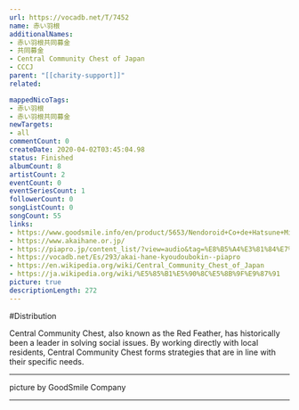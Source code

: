 ```yaml
---
url: https://vocadb.net/T/7452
name: 赤い羽根
additionalNames: 
- 赤い羽根共同募金
- 共同募金
- Central Community Chest of Japan
- CCCJ
parent: "[[charity-support]]"
related:

mappedNicoTags:
- 赤い羽根
- 赤い羽根共同募金
newTargets:
- all
commentCount: 0
createDate: 2020-04-02T03:45:04.98
status: Finished
albumCount: 8
artistCount: 2
eventCount: 0
eventSeriesCount: 1
followerCount: 0
songListCount: 0
songCount: 55
links: 
- https://www.goodsmile.info/en/product/5653/Nendoroid+Co+de+Hatsune+Miku+Red+Feather+Community+Chest+Movement+70th+Anniversary+Commemoration+Co+de.html
- https://www.akaihane.or.jp/
- https://piapro.jp/content_list/?view=audio&tag=%E8%B5%A4%E3%81%84%E7%BE%BD%E6%A0%B9%EF%BC%91%EF%BC%98%EF%BC%BF%E6%9B%B2
- https://vocadb.net/Es/293/akai-hane-kyoudoubokin--piapro
- https://en.wikipedia.org/wiki/Central_Community_Chest_of_Japan
- https://ja.wikipedia.org/wiki/%E5%85%B1%E5%90%8C%E5%8B%9F%E9%87%91
picture: true
descriptionLength: 272
---
```


#Distribution

Central Community Chest, also known as the Red Feather, has historically been a leader in solving social issues. By working directly with local residents, Central Community Chest forms strategies that are in line with their specific needs.
___
picture by GoodSmile Company

---

